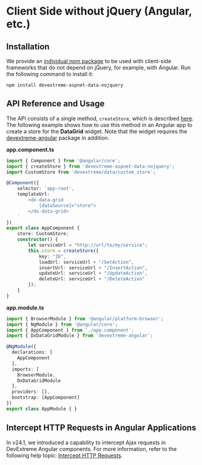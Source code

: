# Client Side without jQuery (Angular, etc.)

## Installation

We provide an [individual npm package](https://www.npmjs.com/package/devextreme-aspnet-data-nojquery) to be used with client-side frameworks that do not depend on jQuery, for example, with Angular. Run the following command to install it:

    npm install devextreme-aspnet-data-nojquery

## API Reference and Usage

The API consists of a single method, `createStore`, which is described [here](client-side-with-jquery.md#api-reference). The following example shows how to use this method in an Angular app to create a store for the **DataGrid** widget. Note that the widget requires the [devextreme-angular](https://github.com/DevExpress/devextreme-angular#add-to-existing-app) package in addition.

**app.component.ts**

```TypeScript
import { Component } from '@angular/core';
import { createStore } from 'devextreme-aspnet-data-nojquery';
import CustomStore from 'devextreme/data/custom_store';

@Component({
    selector: 'app-root',
    templateUrl: `
        <dx-data-grid
            [dataSource]="store">
        </dx-data-grid>
    `
})
export class AppComponent {
    store: CustomStore;
    constructor() {
        let serviceUrl = "http://url/to/my/service";
        this.store = createStore({
            key: "ID",
            loadUrl: serviceUrl + "/GetAction",
            insertUrl: serviceUrl + "/InsertAction",
            updateUrl: serviceUrl + "/UpdateAction",
            deleteUrl: serviceUrl + "/DeleteAction"
        });
    }
}
```

**app.module.ts**

```TypeScript
import { BrowserModule } from '@angular/platform-browser';
import { NgModule } from '@angular/core';
import { AppComponent } from './app.component';
import { DxDataGridModule } from 'devextreme-angular';

@NgModule({
  declarations: [
    AppComponent
  ],
  imports: [
    BrowserModule,
    DxDataGridModule
  ],
  providers: [],
  bootstrap: [AppComponent]
})
export class AppModule { }
```

## Intercept HTTP Requests in Angular Applications

In v24.1, we introduced a capability to intercept Ajax requests in DevExtreme Angular components. For more information, refer to the following help topic: [Intercept HTTP Requests](https://js.devexpress.com/Angular/Documentation/Guide/Angular_Components/Common_Features/Intercept_HTTP_Requests/).
